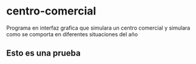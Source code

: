 # centro-comercial
Programa en interfaz grafica que simulara un centro comercial y simulara como se comporta en diferentes situaciones del año


## Esto es una prueba